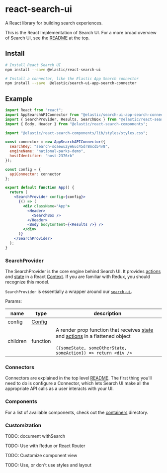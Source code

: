 # react-search-ui

A React library for building search experiences.

This is the React Implementation of Search UI. For a more broad overview
of Search UI, see the [README](../../README.md) at the top.

## Install

```sh
# Install React Search UI
npm install --save @elastic/react-search-ui

# Install a connector, like the Elastic App Search connector
npm install --save  @elastic/search-ui-app-search-connector
```

## Example

```jsx
import React from "react";
import AppSearchAPIConnector from "@elastic/search-ui-app-search-connector";
import { SearchProvider, Results, SearchBox } from "@elastic/react-search-ui";
import { Body, Header } from "@elastic/react-search-components";

import "@elastic/react-search-components/lib/styles/styles.css";

const connector = new AppSearchAPIConnector({
  searchKey: "search-soaewu2ye6uc45dr8mcd54v8",
  engineName: "national-parks-demo",
  hostIdentifier: "host-2376rb"
});

const config = {
  apiConnector: connector
};

export default function App() {
  return (
    <SearchProvider config={config}>
      {() => (
        <div className="App">
          <Header>
            <SearchBox />
          </Header>
          <Body bodyContent={<Results />} />
        </div>
      )}
    </SearchProvider>
  );
}
```

### SearchProvider <a id="searchprovider"></a>

The SearchProvider is the core engine behind Search UI. It provides [actions](../search-ui/README.md#actions)
and [state](../search-ui/README.md#state) in a React [Context](https://reactjs.org/docs/context.html). If
you are familiar with Redux, you should recognize this model.

`SearchProvider` is essentially a wrapper around our [`search-ui`](../search-ui).

Params:

| name     | type                                          | description                                                                                                                                                                                                           |
| -------- | --------------------------------------------- | --------------------------------------------------------------------------------------------------------------------------------------------------------------------------------------------------------------------- |
| config   | [Config](../search-ui/README.md#driverconfig) |                                                                                                                                                                                                                       |
| children | function                                      | A render prop function that receives [state](../search-ui/README.md#state) and [actions](../search-ui/README.md#actions) in a flattened object<br/><br/>`({someState, someOtherState, someAction}) => return <div />` |

### Connectors

Connectors are explained in the top level [README](../../README.md). The first
thing you'll need to do is configure a Connector, which lets Search UI make
all the appropriate API calls as a user interacts with your UI.

### Components

For a list of available components, check out the [containers](./src/containers)
directory.

### Customization

TODO: document withSearch

TODO: Use with Redux or React Router

TODO: Customize component view

TODO: Use, or don't use styles and layout
